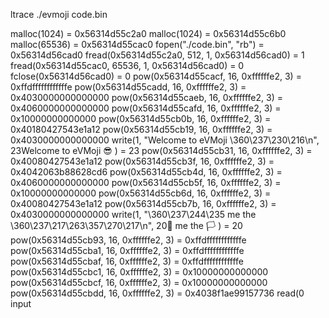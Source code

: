 ltrace ./evmoji code.bin

malloc(1024)                                                                                                         = 0x56314d55c2a0
malloc(1024)                                                                                                         = 0x56314d55c6b0
malloc(65536)                                                                                                        = 0x56314d55cac0
fopen("./code.bin", "rb")                                                                                            = 0x56314d56cad0
fread(0x56314d55c2a0, 512, 1, 0x56314d56cad0)                                                                        = 1
fread(0x56314d55cac0, 65536, 1, 0x56314d56cad0)                                                                      = 0
fclose(0x56314d56cad0)                                                                                               = 0
pow(0x56314d55cacf, 16, 0xffffffe2, 3)                                                                               = 0xffdffffffffffffe
pow(0x56314d55cadd, 16, 0xffffffe2, 3)                                                                               = 0x4030000000000000
pow(0x56314d55caeb, 16, 0xffffffe2, 3)                                                                               = 0x4060000000000000
pow(0x56314d55cafd, 16, 0xffffffe2, 3)                                                                               = 0x10000000000000
pow(0x56314d55cb0b, 16, 0xffffffe2, 3)                                                                               = 0x40180427543e1a12
pow(0x56314d55cb19, 16, 0xffffffe2, 3)                                                                               = 0x4030000000000000
write(1, "Welcome to eVMoji \360\237\230\216\n", 23Welcome to eVMoji 😎
)                                                                 = 23
pow(0x56314d55cb31, 16, 0xffffffe2, 3)                                                                               = 0x40080427543e1a12
pow(0x56314d55cb3f, 16, 0xffffffe2, 3)                                                                               = 0x4042063b88628cd6
pow(0x56314d55cb4d, 16, 0xffffffe2, 3)                                                                               = 0x4060000000000000
pow(0x56314d55cb5f, 16, 0xffffffe2, 3)                                                                               = 0x10000000000000
pow(0x56314d55cb6d, 16, 0xffffffe2, 3)                                                                               = 0x40080427543e1a12
pow(0x56314d55cb7b, 16, 0xffffffe2, 3)                                                                               = 0x4030000000000000
write(1, "\360\237\244\235 me the \360\237\217\263\357\270\217\n", 20🤝 me the 🏳️
)                                               = 20
pow(0x56314d55cb93, 16, 0xffffffe2, 3)                                                                               = 0xffdffffffffffffe
pow(0x56314d55cba1, 16, 0xffffffe2, 3)                                                                               = 0xffdffffffffffffe
pow(0x56314d55cbaf, 16, 0xffffffe2, 3)                                                                               = 0xffdffffffffffffe
pow(0x56314d55cbc1, 16, 0xffffffe2, 3)                                                                               = 0x10000000000000
pow(0x56314d55cbcf, 16, 0xffffffe2, 3)                                                                               = 0x10000000000000
pow(0x56314d55cbdd, 16, 0xffffffe2, 3)                                                                               = 0x4038f1ae99157736
read(0 input
